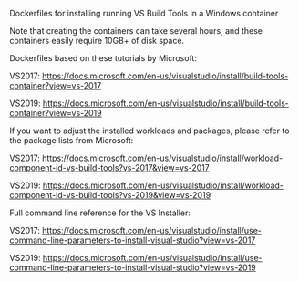 Dockerfiles for installing running VS Build Tools in a Windows container

Note that creating the containers can take several hours, and these containers easily require 10GB+ of disk space.

Dockerfiles based on these tutorials by Microsoft:

VS2017: https://docs.microsoft.com/en-us/visualstudio/install/build-tools-container?view=vs-2017

VS2019: https://docs.microsoft.com/en-us/visualstudio/install/build-tools-container?view=vs-2019

If you want to adjust the installed workloads and packages, please refer to the package lists from Microsoft:

VS2017: https://docs.microsoft.com/en-us/visualstudio/install/workload-component-id-vs-build-tools?vs-2017&view=vs-2017

VS2019: https://docs.microsoft.com/en-us/visualstudio/install/workload-component-id-vs-build-tools?vs-2019&view=vs-2019

Full command line reference for the VS Installer:

VS2017: https://docs.microsoft.com/en-us/visualstudio/install/use-command-line-parameters-to-install-visual-studio?view=vs-2017

VS2019: https://docs.microsoft.com/en-us/visualstudio/install/use-command-line-parameters-to-install-visual-studio?view=vs-2019
